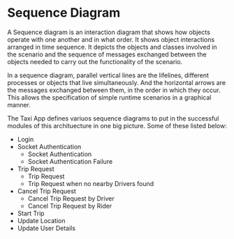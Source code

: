 # Sequence Diagram

A Sequence diagram is an interaction diagram that shows how objects operate with one another and in what order. It shows object interactions arranged in time sequence. It depicts the objects and classes involved in the scenario and the sequence of messages exchanged between the objects needed to carry out the functionality of the scenario.

In a sequence diagram, parallel vertical lines are the lifelines, different processes or objects that live simultaneously. And the horizontal arrows are the messages exchanged between them, in the order in which they occur. This allows the specification of simple runtime scenarios in a graphical manner.



The Taxi App defines variuos sequence diagrams to put in the successful modules of this archituecture in one big picture. Some of these listed below:

* Login
* Socket Authentication
  * Socket Authentication
  * Socket Authentication Failure
* Trip Request
  * Trip Request
  * Trip Request when no nearby Drivers found
* Cancel Trip Request
  * Cancel Trip Request by Driver
  * Cancel Trip Request by Rider
* Start Trip
* Update Location
* Update User Details



